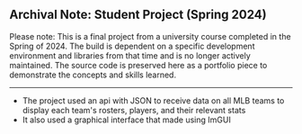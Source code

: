 ## Archival Note: Student Project (Spring 2024)

Please note: This is a final project from a university course completed in the Spring of 2024. The build is dependent on a specific development environment and libraries from that time and is no longer actively maintained. The source code is preserved here as a portfolio piece to demonstrate the concepts and skills learned.

---

- The project used an api with JSON to receive data on all MLB teams to display each team's rosters, players, and their relevant stats
- It also used a graphical interface that made using ImGUI
